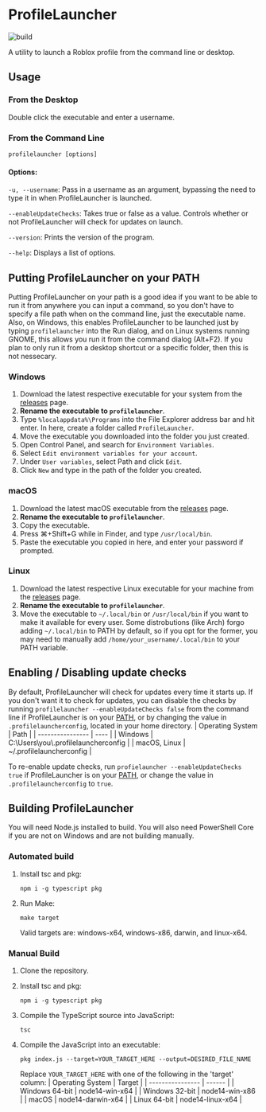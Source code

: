 # ProfileLauncher
![build](https://github.com/CominAtYou/ProfileLauncher/workflows/build/badge.svg)

A utility to launch a Roblox profile from the command line or desktop.
## Usage
### From the Desktop
Double click the executable and enter a username.
### From the Command Line
```
profilelauncher [options]
```
#### Options:
`-u, --username`: Pass in a username as an argument, bypassing the need to type it in when ProfileLauncher is launched.

`--enableUpdateChecks`: Takes true or false as a value. Controls whether or not ProfileLauncher will check for updates on launch.

`--version`: Prints the version of the program.

`--help`: Displays a list of options.
## Putting ProfileLauncher on your PATH
Putting ProfileLauncher on your path is a good idea if you want to be able to run it from anywhere you can input a command, so you don't have to specify a file path when on the command line, just the executable name. Also, on Windows, this enables ProfileLauncher to be launched just by typing `profilelauncher` into the Run dialog, and on Linux systems running GNOME, this allows you run it from the command dialog (Alt+F2). If you plan to only run it from a desktop shortcut or a specific folder, then this is not nessecary.
### Windows
1. Download the latest respective executable for your system from the [releases](https://github.com/CominAtYou/ProfileLauncher/releases) page.
2. **Rename the executable to `profilelauncher`**.
3. Type `%localappdata%\Programs` into the File Explorer address bar and hit enter. In here, create a folder called `ProfileLauncher`.
4. Move the executable you downloaded into the folder you just created.
5. Open Control Panel, and search for `Environment Variables`.
6. Select `Edit environment variables for your account`.
7. Under `User variables`, select Path and click `Edit`.
8. Click `New` and type in the path of the folder you created.
### macOS
1. Download the latest macOS executable from the [releases](https://github.com/CominAtYou/ProfileLauncher/releases) page.
2. **Rename the executable to `profilelauncher`**.
3. Copy the executable.
4. Press ⌘+Shift+G while in Finder, and type `/usr/local/bin`.
5. Paste the executable you copied in here, and enter your password if prompted.
### Linux
1. Download the latest respective Linux executable for your machine from the [releases](https://github.com/CominAtYou/ProfileLauncher/releases) page.
2. **Rename the executable to `profilelauncher`**.
3. Move the executable to `~/.local/bin` or `/usr/local/bin` if you want to make it available for every user. Some distrobutions (like Arch) forgo adding `~/.local/bin` to PATH by default, so if you opt for the former, you may need to manually add `/home/your_username/.local/bin` to your PATH variable.
## Enabling / Disabling update checks
By default, ProfileLauncher will check for updates every time it starts up. If you don't want it to check for updates, you can disable the checks by running `profilelauncher --enableUpdateChecks false` from the command line if ProfileLauncher is on your [PATH](#putting-profilelauncher-on-your-path), or by changing the value in `.profilelauncherconfig`, located in your home directory.
| Operating System | Path |
| ---------------- | ---- |
| Windows          | C:\Users\you\\.profilelauncherconfig |
| macOS, Linux     | ~/.profilelauncherconfig |

To re-enable update checks, run `profielauncher --enableUpdateChecks true` if ProfileLauncher is on your [PATH](#putting-profilelauncher-on-your-path), or change the value in `.profilelauncherconfig` to `true`.
## Building ProfileLauncher
You will need Node.js installed to build. You will also need PowerShell Core if you are not on Windows and are not building manually.
### Automated build
1. Install tsc and pkg:

    ```
    npm i -g typescript pkg
    ```
2. Run Make:
    ```
    make target
    ```
    Valid targets are: windows-x64, windows-x86, darwin, and linux-x64.
### Manual Build
1. Clone the repository.
2. Install tsc and pkg:

    ```
    npm i -g typescript pkg
    ```
3. Compile the TypeScript source into JavaScript:

    ```
    tsc
    ```
4. Compile the JavaScript into an executable:

    ```
    pkg index.js --target=YOUR_TARGET_HERE --output=DESIRED_FILE_NAME
    ```
    Replace `YOUR_TARGET_HERE` with one of the following in the 'target' column:
    | Operating System | Target |
    | ---------------- | ------ |
    | Windows 64-bit   | node14-win-x64 |
    | Windows 32-bit   | node14-win-x86 |
    | macOS            | node14-darwin-x64 |
    | Linux 64-bit     | node14-linux-x64 |
